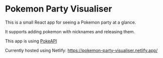 # Pokemon Party Visualiser
This is a small React app for seeing a Pokemon party at a glance.

It supports adding pokemon with nicknames and releasing them.

This app is using [PokeAPI](https://pokeapi.co/)

Currently hosted using Netlify: https://pokemon-party-visualiser.netlify.app/
